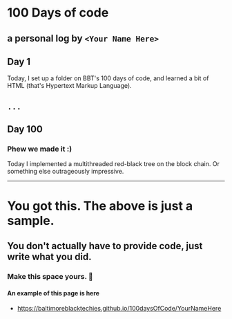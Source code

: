 # 100 Days of code
a personal log by `<Your Name Here>`
---

## Day 1

Today, I set up a folder on BBT's 100 days of code, and learned a bit of HTML
(that's Hypertext Markup Language).

## `...`


## Day 100
### Phew we made it :)
Today I implemented a multithreaded red-black tree on the block chain.
Or something else outrageously impressive.

---

# You got this. The above is just a sample.
## You don't actually have to provide code, just write what you did.
### Make this space yours. 🎉 
#### An example of this page is here
  - https://baltimoreblacktechies.github.io/100daysOfCode/YourNameHere
